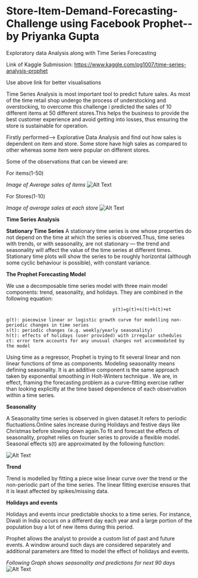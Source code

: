 # Store-Item-Demand-Forecasting-Challenge using Facebook Prophet--by Priyanka Gupta
Exploratory data Analysis along with Time Series Forecasting

Link of Kaggle Submission: https://www.kaggle.com/pg1007/time-series-analysis-prophet

Use above link for better visualisations

Time Series Analysis is most important tool to predict future sales. As most of the time retail shop undergo the process of understocking and overstocking, to overcome this challenge i predicted the sales of 10 different items at 50 different stores.This helps the business to provide the best customer experience and avoid getting into losses, thus ensuring the store is sustainable for operation.

Firstly performed--> Explorative Data Analysis and find out how sales is dependent on item and  store.
Some store have high sales as compared to other whereas some item were popular on different stores.

Some of the observations that can be viewed are:

For items(1-50)

*Image of Average sales of items*
![Alt Text](https://www.kaggleusercontent.com/kf/43069285/eyJhbGciOiJkaXIiLCJlbmMiOiJBMTI4Q0JDLUhTMjU2In0..Ost32AuAcbxz4X3AzQVAVQ.vfQdt20SbUTAsaA0EjhKcigFLxpC0KQ_ICZVMHM3cy18y1qUmaTv3qDmR5JB2_g91Li257iYGmRKnyUrQGk6qSXAurbMFM_sw6yBuxh96vf9t94eY2P9r0xvtWxHcqjbaHJnN8S9nWdVqa69VbOJJJX6fkr9uDaSy6eVb27BvGyKv7LSZjjVhiqLozwQ6FAkvFv3Jn-NbqLb0U9kmabGq3CufrFMmu2_wmUJNjjgVDplg857irbOf2DM4Yabnv9kvLV_rsFr-AAtSf25i_yD7yeSoNPKUOXe1AsEErI56HTLdMRkhS3o8JKRISQtKk9Bavfjt5VCigCAEs8N81hMVO4XZnXb9HsOfj7iLkE22DLKXk2LZhnuPTGd-JFwjW0C-Zr_b21gp3Y3nIB16j9TtkNq_9kMFAEiQyjtwwmW0F6Zpf7iYAVZtDSsnDfVtCVUBrLZcPQuEmd2fCCRW6OnuMpniTG5XuPln75RBKbVRiUftENg7lt_iUEU-7j1a3kwWzV4SSsZ34eN6jauBkf0GBZLXUrpu7xE2PRx1vtK_b7YtIaMfVNnuUcTpBLe6g84WLL9eOVGgeDsgMiVTp7tKKlo1OHUHPAEDs7PhVUVJnSIAUCD9Q9GTwewo14Q6YkjWPWzka4OuwjPf3OGxxbmfQ.4Y_qN8Bopm2nFDCymwZsqQ/__results___files/__results___15_1.png)

For Stores(1-10)

*Image of average sales at each store* 
![Alt Text](https://www.kaggleusercontent.com/kf/43069285/eyJhbGciOiJkaXIiLCJlbmMiOiJBMTI4Q0JDLUhTMjU2In0..Ost32AuAcbxz4X3AzQVAVQ.vfQdt20SbUTAsaA0EjhKcigFLxpC0KQ_ICZVMHM3cy18y1qUmaTv3qDmR5JB2_g91Li257iYGmRKnyUrQGk6qSXAurbMFM_sw6yBuxh96vf9t94eY2P9r0xvtWxHcqjbaHJnN8S9nWdVqa69VbOJJJX6fkr9uDaSy6eVb27BvGyKv7LSZjjVhiqLozwQ6FAkvFv3Jn-NbqLb0U9kmabGq3CufrFMmu2_wmUJNjjgVDplg857irbOf2DM4Yabnv9kvLV_rsFr-AAtSf25i_yD7yeSoNPKUOXe1AsEErI56HTLdMRkhS3o8JKRISQtKk9Bavfjt5VCigCAEs8N81hMVO4XZnXb9HsOfj7iLkE22DLKXk2LZhnuPTGd-JFwjW0C-Zr_b21gp3Y3nIB16j9TtkNq_9kMFAEiQyjtwwmW0F6Zpf7iYAVZtDSsnDfVtCVUBrLZcPQuEmd2fCCRW6OnuMpniTG5XuPln75RBKbVRiUftENg7lt_iUEU-7j1a3kwWzV4SSsZ34eN6jauBkf0GBZLXUrpu7xE2PRx1vtK_b7YtIaMfVNnuUcTpBLe6g84WLL9eOVGgeDsgMiVTp7tKKlo1OHUHPAEDs7PhVUVJnSIAUCD9Q9GTwewo14Q6YkjWPWzka4OuwjPf3OGxxbmfQ.4Y_qN8Bopm2nFDCymwZsqQ/__results___files/__results___23_1.png)

**Time Series Analysis**

**Stationary Time Series**
A stationary time series is one whose properties do not depend on the time at which the series is observed.Thus, time series with trends, or with seasonality, are not stationary — the trend and seasonality will affect the value of the time series at different times. Stationary time plots will show the series to be roughly horizontal (although some cyclic behaviour is possible), with constant variance.


**The Prophet Forecasting Model**

We use a decomposable time series model with three main model components: trend, seasonality, and holidays. They are combined in the following equation:

                                            y(t)=g(t)+s(t)+h(t)+et

    g(t): piecewise linear or logistic growth curve for modelling non-periodic changes in time series
    s(t): periodic changes (e.g. weekly/yearly seasonality)
    h(t): effects of holidays (user provided) with irregular schedules
    εt: error term accounts for any unusual changes not accommodated by the model

Using time as a regressor, Prophet is trying to fit several linear and non linear functions of time as components. Modeling seasonality means defining seasonality. It is an additive component is the same approach taken by exponential smoothing in Holt-Winters technique . We are, in effect, framing the forecasting problem as a curve-fitting exercise rather than looking explicitly at the time based dependence of each observation within a time series.

**Seasonality**

A Seasonality time series is observed in given dataset.It refers to periodic fluctuations.Online sales increase during Holidays and festive days like Christmas before slowing down again.To fit and forecast the effects of seasonality, prophet relies on fourier series to provide a flexible model. Seasonal effects s(t) are approximated by the following function:

   ![Alt Text](https://cdn.analyticsvidhya.com/wp-content/uploads/2018/05/ts_seasonal_Capture.jpg)

**Trend**

Trend is modelled by fitting a piece wise linear curve over the trend or the non-periodic part of the time series. The linear fitting exercise ensures that it is least affected by spikes/missing data.

**Holidays and events**

Holidays and events incur predictable shocks to a time series. For instance, Diwali in India occurs on a different day each year and a large portion of the population buy a lot of new items during this period.

Prophet allows the analyst to provide a custom list of  past and future events. A window around such days are considered separately and additional parameters are fitted to model the effect of holidays and events.

*Following Graph shows seasonality and predictions for next 90  days*
![Alt Text](https://www.kaggleusercontent.com/kf/43069285/eyJhbGciOiJkaXIiLCJlbmMiOiJBMTI4Q0JDLUhTMjU2In0..Ost32AuAcbxz4X3AzQVAVQ.vfQdt20SbUTAsaA0EjhKcigFLxpC0KQ_ICZVMHM3cy18y1qUmaTv3qDmR5JB2_g91Li257iYGmRKnyUrQGk6qSXAurbMFM_sw6yBuxh96vf9t94eY2P9r0xvtWxHcqjbaHJnN8S9nWdVqa69VbOJJJX6fkr9uDaSy6eVb27BvGyKv7LSZjjVhiqLozwQ6FAkvFv3Jn-NbqLb0U9kmabGq3CufrFMmu2_wmUJNjjgVDplg857irbOf2DM4Yabnv9kvLV_rsFr-AAtSf25i_yD7yeSoNPKUOXe1AsEErI56HTLdMRkhS3o8JKRISQtKk9Bavfjt5VCigCAEs8N81hMVO4XZnXb9HsOfj7iLkE22DLKXk2LZhnuPTGd-JFwjW0C-Zr_b21gp3Y3nIB16j9TtkNq_9kMFAEiQyjtwwmW0F6Zpf7iYAVZtDSsnDfVtCVUBrLZcPQuEmd2fCCRW6OnuMpniTG5XuPln75RBKbVRiUftENg7lt_iUEU-7j1a3kwWzV4SSsZ34eN6jauBkf0GBZLXUrpu7xE2PRx1vtK_b7YtIaMfVNnuUcTpBLe6g84WLL9eOVGgeDsgMiVTp7tKKlo1OHUHPAEDs7PhVUVJnSIAUCD9Q9GTwewo14Q6YkjWPWzka4OuwjPf3OGxxbmfQ.4Y_qN8Bopm2nFDCymwZsqQ/__results___files/__results___33_0.png)


